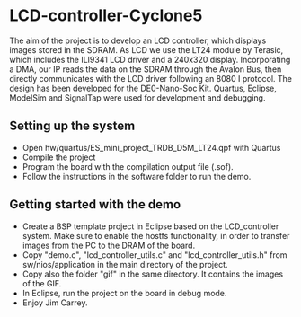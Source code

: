 # LCD-controller-Cyclone5

The aim of the project is to develop an LCD controller, which displays images stored in the
SDRAM. As LCD we use the LT24 module by Terasic, which includes the ILI9341 LCD
driver and a 240x320 display. Incorporating a DMA, our IP reads the data on the SDRAM
through the Avalon Bus, then directly communicates with the LCD driver following an 8080 I
protocol. The design has been developed for the DE0-Nano-Soc Kit. Quartus, Eclipse,
ModelSim and SignalTap were used for development and debugging.

## Setting up the system

* Open hw/quartus/ES_mini_project_TRDB_D5M_LT24.qpf with Quartus
* Compile the project
* Program the board with the compilation output file (.sof).
* Follow the instructions in the software folder to run the demo.

## Getting started with the demo
	
* Create a BSP template project in Eclipse based on the LCD_controller system. Make sure to enable the hostfs functionality,
in order to transfer images from the PC to the DRAM of the board.
* Copy "demo.c", "lcd_controller_utils.c" and "lcd_controller_utils.h" from sw/nios/application in the main directory of the project.
* Copy also the folder "gif" in the same directory. It contains the images of the GIF.
* In Eclipse, run the project on the board in debug mode.
* Enjoy Jim Carrey.
